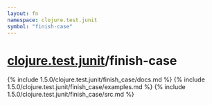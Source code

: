 ```yaml
---
layout: fn
namespace: clojure.test.junit
symbol: "finish-case"
---
```


# [clojure.test.junit](../)/finish-case

{% include 1.5.0/clojure.test.junit/finish_case/docs.md %}
{% include 1.5.0/clojure.test.junit/finish_case/examples.md %}
{% include 1.5.0/clojure.test.junit/finish_case/src.md %}

